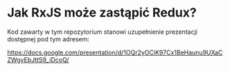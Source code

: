 # Jak RxJS może zastąpić Redux?

Kod zawarty w tym repozytorium stanowi uzupełnienie prezentacji dostępnej pod tym adresem:

https://docs.google.com/presentation/d/1OQr2yOCiK97Cx1BeHaunu9UXaCZWgyEbJttS9_jDcoQ/
